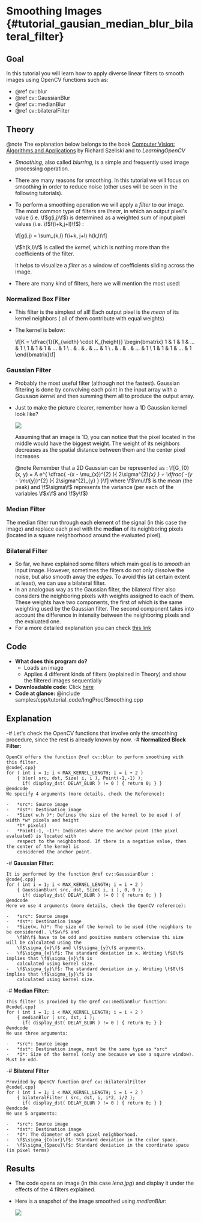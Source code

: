 Smoothing Images {#tutorial_gausian_median_blur_bilateral_filter}
================

Goal
----

In this tutorial you will learn how to apply diverse linear filters to smooth images using OpenCV
functions such as:

-   @ref cv::blur
-   @ref cv::GaussianBlur
-   @ref cv::medianBlur
-   @ref cv::bilateralFilter

Theory
------

@note The explanation below belongs to the book [Computer Vision: Algorithms and
Applications](http://szeliski.org/Book/) by Richard Szeliski and to *LearningOpenCV*

-   *Smoothing*, also called *blurring*, is a simple and frequently used image processing
    operation.
-   There are many reasons for smoothing. In this tutorial we will focus on smoothing in order to
    reduce noise (other uses will be seen in the following tutorials).
-   To perform a smoothing operation we will apply a *filter* to our image. The most common type
    of filters are *linear*, in which an output pixel's value (i.e. \f$g(i,j)\f$) is determined as a
    weighted sum of input pixel values (i.e. \f$f(i+k,j+l)\f$) :

    \f[g(i,j) = \sum_{k,l} f(i+k, j+l) h(k,l)\f]

    \f$h(k,l)\f$ is called the *kernel*, which is nothing more than the coefficients of the filter.

    It helps to visualize a *filter* as a window of coefficients sliding across the image.

-   There are many kind of filters, here we will mention the most used:

### Normalized Box Filter

-   This filter is the simplest of all! Each output pixel is the *mean* of its kernel neighbors (
    all of them contribute with equal weights)
-   The kernel is below:

    \f[K = \dfrac{1}{K_{width} \cdot K_{height}} \begin{bmatrix}
        1 & 1 & 1 & ... & 1 \\
        1 & 1 & 1 & ... & 1 \\
        . & . & . & ... & 1 \\
        . & . & . & ... & 1 \\
        1 & 1 & 1 & ... & 1
       \end{bmatrix}\f]

### Gaussian Filter

-   Probably the most useful filter (although not the fastest). Gaussian filtering is done by
    convolving each point in the input array with a *Gaussian kernel* and then summing them all to
    produce the output array.
-   Just to make the picture clearer, remember how a 1D Gaussian kernel look like?

    ![](images/Smoothing_Tutorial_theory_gaussian_0.jpg)

    Assuming that an image is 1D, you can notice that the pixel located in the middle would have the
    biggest weight. The weight of its neighbors decreases as the spatial distance between them and
    the center pixel increases.

    @note
    Remember that a 2D Gaussian can be represented as :
    \f[G_{0}(x, y) = A  e^{ \dfrac{ -(x - \mu_{x})^{2} }{ 2\sigma^{2}_{x} } +  \dfrac{ -(y - \mu_{y})^{2} }{ 2\sigma^{2}_{y} } }\f]
    where \f$\mu\f$ is the mean (the peak) and \f$\sigma\f$ represents the variance (per each of the
    variables \f$x\f$ and \f$y\f$)

### Median Filter

The median filter run through each element of the signal (in this case the image) and replace each
pixel with the **median** of its neighboring pixels (located in a square neighborhood around the
evaluated pixel).

### Bilateral Filter

-   So far, we have explained some filters which main goal is to *smooth* an input image. However,
    sometimes the filters do not only dissolve the noise, but also smooth away the *edges*. To avoid
    this (at certain extent at least), we can use a bilateral filter.
-   In an analogous way as the Gaussian filter, the bilateral filter also considers the neighboring
    pixels with weights assigned to each of them. These weights have two components, the first of
    which is the same weighting used by the Gaussian filter. The second component takes into account
    the difference in intensity between the neighboring pixels and the evaluated one.
-   For a more detailed explanation you can check [this
    link](http://homepages.inf.ed.ac.uk/rbf/CVonline/LOCAL_COPIES/MANDUCHI1/Bilateral_Filtering.html)

Code
----

-   **What does this program do?**
    -   Loads an image
    -   Applies 4 different kinds of filters (explained in Theory) and show the filtered images
        sequentially
-   **Downloadable code**: Click
    [here](https://github.com/Itseez/opencv/tree/master/samples/cpp/tutorial_code/ImgProc/Smoothing.cpp)
-   **Code at glance:**
@include samples/cpp/tutorial_code/ImgProc/Smoothing.cpp

Explanation
-----------

-#  Let's check the OpenCV functions that involve only the smoothing procedure, since the rest is
    already known by now.
-#  **Normalized Block Filter:**

    OpenCV offers the function @ref cv::blur to perform smoothing with this filter.
    @code{.cpp}
    for ( int i = 1; i < MAX_KERNEL_LENGTH; i = i + 2 )
        { blur( src, dst, Size( i, i ), Point(-1,-1) );
          if( display_dst( DELAY_BLUR ) != 0 ) { return 0; } }
    @endcode
    We specify 4 arguments (more details, check the Reference):

    -   *src*: Source image
    -   *dst*: Destination image
    -   *Size( w,h )*: Defines the size of the kernel to be used ( of width *w* pixels and height
        *h* pixels)
    -   *Point(-1, -1)*: Indicates where the anchor point (the pixel evaluated) is located with
        respect to the neighborhood. If there is a negative value, then the center of the kernel is
        considered the anchor point.

-#  **Gaussian Filter:**

    It is performed by the function @ref cv::GaussianBlur :
    @code{.cpp}
    for ( int i = 1; i < MAX_KERNEL_LENGTH; i = i + 2 )
        { GaussianBlur( src, dst, Size( i, i ), 0, 0 );
          if( display_dst( DELAY_BLUR ) != 0 ) { return 0; } }
    @endcode
    Here we use 4 arguments (more details, check the OpenCV reference):

    -   *src*: Source image
    -   *dst*: Destination image
    -   *Size(w, h)*: The size of the kernel to be used (the neighbors to be considered). \f$w\f$ and
        \f$h\f$ have to be odd and positive numbers otherwise thi size will be calculated using the
        \f$\sigma_{x}\f$ and \f$\sigma_{y}\f$ arguments.
    -   \f$\sigma_{x}\f$: The standard deviation in x. Writing \f$0\f$ implies that \f$\sigma_{x}\f$ is
        calculated using kernel size.
    -   \f$\sigma_{y}\f$: The standard deviation in y. Writing \f$0\f$ implies that \f$\sigma_{y}\f$ is
        calculated using kernel size.

-#  **Median Filter:**

    This filter is provided by the @ref cv::medianBlur function:
    @code{.cpp}
    for ( int i = 1; i < MAX_KERNEL_LENGTH; i = i + 2 )
        { medianBlur ( src, dst, i );
          if( display_dst( DELAY_BLUR ) != 0 ) { return 0; } }
    @endcode
    We use three arguments:

    -   *src*: Source image
    -   *dst*: Destination image, must be the same type as *src*
    -   *i*: Size of the kernel (only one because we use a square window). Must be odd.

-#  **Bilateral Filter**

    Provided by OpenCV function @ref cv::bilateralFilter
    @code{.cpp}
    for ( int i = 1; i < MAX_KERNEL_LENGTH; i = i + 2 )
        { bilateralFilter ( src, dst, i, i*2, i/2 );
          if( display_dst( DELAY_BLUR ) != 0 ) { return 0; } }
    @endcode
    We use 5 arguments:

    -   *src*: Source image
    -   *dst*: Destination image
    -   *d*: The diameter of each pixel neighborhood.
    -   \f$\sigma_{Color}\f$: Standard deviation in the color space.
    -   \f$\sigma_{Space}\f$: Standard deviation in the coordinate space (in pixel terms)

Results
-------

-   The code opens an image (in this case *lena.jpg*) and display it under the effects of the 4
    filters explained.
-   Here is a snapshot of the image smoothed using *medianBlur*:

    ![](images/Smoothing_Tutorial_Result_Median_Filter.jpg)
